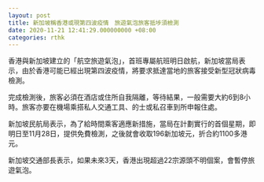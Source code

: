 ```yaml
---
layout: post
title: 新加坡稱香港或現第四波疫情　旅遊氣泡旅客抵埗須檢測
date: 2020-11-21 12:41:29.000000000 +08:00
categories: rthk
---
```


香港與新加坡建立的「航空旅遊氣泡」，首班專屬航班明日啟航，新加坡當局表示，由於香港可能已經出現第四波疫情，將要求抵達當地的旅客接受新型冠狀病毒檢測。

完成檢測後，旅客必須在酒店或住所自我隔離，等待結果，一般需要大約6到8小時。旅客亦要在機場乘搭私人交通工具、的士或私召車到所申報住處。

新加坡民航局表示，為了給時間乘客適應新措施，當局在計劃實行的首個星期，即明日至11月28日，提供免費檢測，之後就會收取196新加坡元，折合約1100多港元。

新加坡交通部長表示，如果未來3天，香港出現超過22宗源頭不明個案，會暫停旅遊氣泡。
